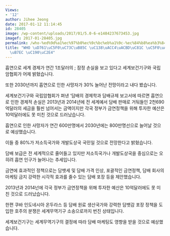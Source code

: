 ```yaml
---
Views:
- '12'
author: Jihee Jeong
date: 2017-01-12 11:14:45
id: 28405
image: /wp-content/uploads/2017/01/5.0-6-e1484237673453.jpg
imagef: 2017-01-28405.jpg
permalink: /who-%ed%9d%a1%ec%97%b0%ec%9c%bc%eb%a1%9c-%ec%84%b8%ea%b3%84%ea%b2%bd%ec%a0%9c-%ec%97%b0%ea%b0%841%ec%a1%b0%eb%8b%ac%eb%9f%ac-%ec%86%90%ec%8b%a4/
title: "WHO \uD761\uC5F0\uC73C\uB85C \uC138\uACC4\uACBD\uC81C \uC5F0\uAC041\uC870\uB2EC\
  \uB7EC \uC190\uC2E4"
---
```


흡연으로 세계 경제가 연간 1조달러의 ; 잠정 손실을 보고 있다고 세계보건기구와 국립암협회가 어제 밝혔습니다.

또한 2030년까지 흡연으로 인한 사망자가 30% 늘어난 전망이라고 내다 봤습니다.

세계보건기구와 국립암협회가 펴낸 ‘담배의 경제학과 담배규제 보고서에 따르면 흡연으로 인한 경제적 손실은 2013년과 2014년에 전 세계예서 담배 판매로 거둬들인 2천690억달러의 세금을 훨씬 넘어서는 금액이지만 각국 정부가 금연정책을 위해 투자한 예산은 10억달러에도 못 미친 것으로 드러났습니다.

흡연으로 인한 사망자가 연간 600만명에서 2030년에는 800만명선으로 늘어날 것으로 예상했습니다.

이들 중 80%가 저소득국가와 개발도상국 국민일 것으로 전망한다고 밝혔습니다.

담배 보급은 전 세계적으로 줄어들고 있지만 저소득국가나 개발도상국을 중심으로는 오히려 흡연 인구가 늘어나는 추세입니다.

금연에 효과적인 정책으로는 담뱃세 및 담배 가격 인상, 포괄적인 금연정책, 담배 회사의 마케팅 금지 강력한 시각적 효과를 줄수 있는 담배 포장 등을 제안했습니다.

2013년과 2014넌에 각국 정부가 금연정책을 위해 투자한 예산은 10억달러에도 못 미친 것으로 드러났습니다.

한편 쿠바 인도네시아 온두라스 등 담배 원료 생산국가와 강력한 담뱃감 포장 정책을 도입한 호주의 분쟁은 세계무역기구 소송으로까지 번진 상태입니다.

세계보건기구는 세계무역기구의 결정에 따라 담배 마케팅도 영향을 받을 것으로 예상했습니다.